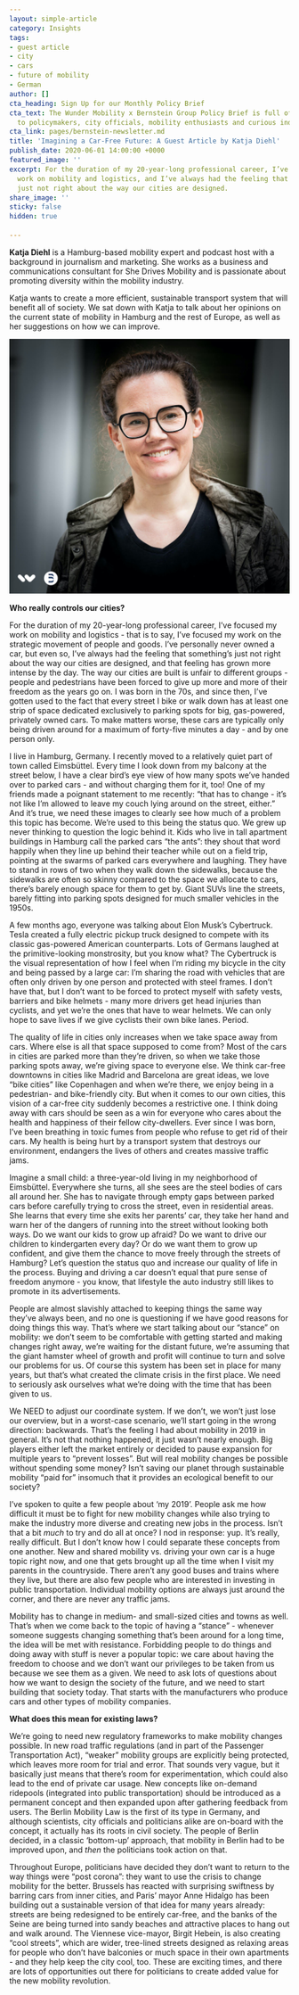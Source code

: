 ```yaml
---
layout: simple-article
category: Insights
tags:
- guest article
- city
- cars
- future of mobility
- German
author: []
cta_heading: Sign Up for our Monthly Policy Brief
cta_text: The Wunder Mobility x Bernstein Group Policy Brief is full of articles relevant
  to policymakers, city officials, mobility enthusiasts and curious industry followers.
cta_link: pages/bernstein-newsletter.md
title: 'Imagining a Car-Free Future: A Guest Article by Katja Diehl'
publish_date: 2020-06-01 14:00:00 +0000
featured_image: ''
excerpt: For the duration of my 20-year-long professional career, I’ve focused my
  work on mobility and logistics, and I’ve always had the feeling that something’s
  just not right about the way our cities are designed.
share_image: ''
sticky: false
hidden: true

---
```

**Katja Diehl** is a Hamburg-based mobility expert and podcast host with a background in journalism and marketing. She works as a business and communications consultant for She Drives Mobility and is passionate about promoting diversity within the mobility industry.

Katja wants to create a more efficient, sustainable transport system that will benefit all of society. We sat down with Katja to talk about her opinions on the current state of mobility in Hamburg and the rest of Europe, as well as her suggestions on how we can improve.

![](/uploads/2020/06/24/katjadiehl_body.jpg)

**Who really controls our cities?**

For the duration of my 20-year-long professional career, I’ve focused my work on mobility and logistics - that is to say, I’ve focused my work on the strategic movement of people and goods. I’ve personally never owned a car, but even so, I’ve always had the feeling that something’s just not right about the way our cities are designed, and that feeling has grown more intense by the day. The way our cities are built is unfair to different groups - people and pedestrians have been forced to give up more and more of their freedom as the years go on. I was born in the 70s, and since then, I’ve gotten used to the fact that every street I bike or walk down has at least one strip of space dedicated exclusively to parking spots for big, gas-powered, privately owned cars. To make matters worse, these cars are typically only being driven around for a maximum of forty-five minutes a day - and by one person only.

I live in Hamburg, Germany. I recently moved to a relatively quiet part of town called Eimsbüttel. Every time I look down from my balcony at the street below, I have a clear bird’s eye view of how many spots we’ve handed over to parked cars - and without charging them for it, too! One of my friends made a poignant statement to me recently: “that has to change - it’s not like I’m allowed to leave my couch lying around on the street, either.” And it’s true, we need these images to clearly see how much of a problem this topic has become. We’re used to this being the status quo. We grew up never thinking to question the logic behind it. Kids who live in tall apartment buildings in Hamburg call the parked cars “the ants”: they shout that word happily when they line up behind their teacher while out on a field trip, pointing at the swarms of parked cars everywhere and laughing. They have to stand in rows of two when they walk down the sidewalks, because the sidewalks are often so skinny compared to the space we allocate to cars, there’s barely enough space for them to get by. Giant SUVs line the streets, barely fitting into parking spots designed for much smaller vehicles in the 1950s.

A few months ago, everyone was talking about Elon Musk’s Cybertruck. Tesla created a fully electric pickup truck designed to compete with its classic gas-powered American counterparts. Lots of Germans laughed at the primitive-looking monstrosity, but you know what? The Cybertruck is the visual representation of how I feel when I’m riding my bicycle in the city and being passed by a large car: I’m sharing the road with vehicles that are often only driven by one person and protected with steel frames. I don’t have that, but I don’t want to be forced to protect myself with safety vests, barriers and bike helmets - many more drivers get head injuries than cyclists, and yet we’re the ones that have to wear helmets. We can only hope to save lives if we give cyclists their own bike lanes. Period.

The quality of life in cities only increases when we take space away from cars. Where else is all that space supposed to come from? Most of the cars in cities are parked more than they’re driven, so when we take those parking spots away, we’re giving space to everyone else. We think car-free downtowns in cities like Madrid and Barcelona are great ideas, we love “bike cities” like Copenhagen and when we’re there, we enjoy being in a pedestrian- and bike-friendly city. But when it comes to our own cities, this vision of a car-free city suddenly becomes a restrictive one. I think doing away with cars should be seen as a win for everyone who cares about the health and happiness of their fellow city-dwellers. Ever since I was born, I’ve been breathing in toxic fumes from people who refuse to get rid of their cars. My health is being hurt by a transport system that destroys our environment, endangers the lives of others and creates massive traffic jams.

Imagine a small child: a three-year-old living in my neighborhood of Eimsbüttel. Everywhere she turns, all she sees are the steel bodies of cars all around her. She has to navigate through empty gaps between parked cars before carefully trying to cross the street, even in residential areas. She learns that every time she exits her parents’ car, they take her hand and warn her of the dangers of running into the street without looking both ways. Do we want our kids to grow up afraid? Do we want to drive our children to kindergarten every day? Or do we want them to grow up confident, and give them the chance to move freely through the streets of Hamburg? Let’s question the status quo and increase our quality of life in the process. Buying and driving a car doesn’t equal that pure sense of freedom anymore - you know, that lifestyle the auto industry still likes to promote in its advertisements.

People are almost slavishly attached to keeping things the same way they’ve always been, and no one is questioning if we have good reasons for doing things this way. That’s where we start talking about our “stance” on mobility: we don’t seem to be comfortable with getting started and making changes right away, we’re waiting for the distant future, we’re assuming that the giant hamster wheel of growth and profit will continue to turn and solve our problems for us. Of course this system has been set in place for many years, but that’s what created the climate crisis in the first place. We need to seriously ask ourselves what we’re doing with the time that has been given to us.

We NEED to adjust our coordinate system. If we don’t, we won’t just lose our overview, but in a worst-case scenario, we’ll start going in the wrong direction: backwards. That’s the feeling I had about mobility in 2019 in general. It’s not that nothing happened, it just wasn’t nearly enough. Big players either left the market entirely or decided to pause expansion for multiple years to “prevent losses”. But will real mobility changes be possible without spending some money? Isn’t saving our planet through sustainable mobility “paid for” insomuch that it provides an ecological benefit to our society?

I’ve spoken to quite a few people about ‘my 2019’. People ask me how difficult it must be to fight for new mobility changes while also trying to make the industry more diverse and creating new jobs in the process. Isn’t that a bit _much_ to try and do all at once? I nod in response: yup. It’s really, really difficult. But I don’t know how I could separate these concepts from one another. New and shared mobility vs. driving your own car is a huge topic right now, and one that gets brought up all the time when I visit my parents in the countryside. There aren’t any good buses and trains where they live, but there are also few people who are interested in investing in public transportation. Individual mobility options are always just around the corner, and there are never any traffic jams.

Mobility has to change in medium- and small-sized cities and towns as well. That’s when we come back to the topic of having a “stance” - whenever someone suggests changing something that’s been around for a long time, the idea will be met with resistance. Forbidding people to do things and doing away with stuff is never a popular topic: we care about having the freedom to choose and we don’t want our privileges to be taken from us because we see them as a given. We need to ask lots of questions about how we want to design the society of the future, and we need to start building that society today. That starts with the manufacturers who produce cars and other types of mobility companies.

**What does this mean for existing laws?**

We’re going to need new regulatory frameworks to make mobility changes possible. In new road traffic regulations (and in part of the Passenger Transportation Act), “weaker” mobility groups are explicitly being protected, which leaves more room for trial and error. That sounds very vague, but it basically just means that there’s room for experimentation, which could also lead to the end of private car usage. New concepts like on-demand ridepools (integrated into public transportation) should be introduced as a permanent concept and then expanded upon after gathering feedback from users. The Berlin Mobility Law is the first of its type in Germany, and although scientists, city officials and politicians alike are on-board with the concept, it actually has its roots in civil society. The people of Berlin decided, in a classic ‘bottom-up’ approach, that mobility in Berlin had to be improved upon, and _then_ the politicians took action on that.

Throughout Europe, politicians have decided they don’t want to return to the way things were “post corona”: they want to use the crisis to change mobility for the better. Brussels has reacted with surprising swiftness by barring cars from inner cities, and Paris’ mayor Anne Hidalgo has been building out a sustainable version of that idea for many years already: streets are being redesigned to be entirely car-free, and the banks of the Seine are being turned into sandy beaches and attractive places to hang out and walk around. The Viennese vice-mayor, Birgit Hebein, is also creating “cool streets”, which are wider, tree-lined streets designed as relaxing areas for people who don’t have balconies or much space in their own apartments - and they help keep the city cool, too. These are exciting times, and there are lots of opportunities out there for politicians to create added value for the new mobility revolution.